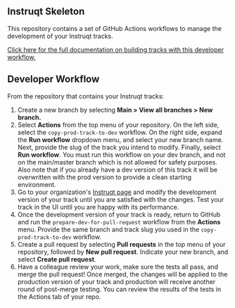 ## Instruqt Skeleton

This repository contains a set of GitHub Actions workflows to manage the development of your Instruqt tracks. 

[Click here for the full documentation on building tracks with this developer workflow.](https://docs.instruqt.com/how-to-guides/build-tracks/maintain-a-developer-workflow#developer-workflow)

## Developer Workflow
From the repository that contains your Instruqt tracks:
1. Create a new branch by selecting **Main > View all branches > New branch.**
2. Select **Actions** from the top menu of your repository. On the left side, select the `copy-prod-track-to-dev` workflow. On the right side, expand the **Run workflow** dropdown menu, and select your new branch name. Next, provide the slug of the track you intend to modify. Finally, select **Run workflow**. You must run this workflow on your dev branch, and not on the main/master branch which is not allowed for safety purposes. Also note that if you already have a dev version of this track it will be overwritten with the prod version to provide a clean starting environment.
3. Go to your organization's [Instruqt page](https://play.instruqt.com/) and modify the development version of your track until you are satisfied with the changes. Test your track in the UI until you are happy with its performance.
4. Once the development version of your track is ready, return to GitHub and run the `prepare-dev-for-pull-request` workflow from the **Actions** menu. Provide the same branch and track slug you used in the `copy-prod-track-to-dev` workflow.
5. Create a pull request by selecting **Pull requests** in the top menu of your repository, followed by **New pull request**. Indicate your new branch, and select **Create pull request**. 
6. Have a colleague review your work, make sure the tests all pass, and merge the pull request! Once merged, the changes will be applied to the production version of your track and production will receive another round of post-merge testing. You can review the results of the tests in the Actions tab of your repo.
